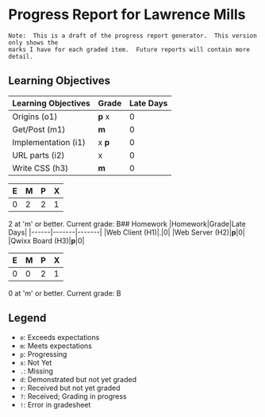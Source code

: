 # Progress Report for Lawrence Mills
    Note:  This is a draft of the progress report generator.  This version only shows the
    marks I have for each graded item.  Future reports will contain more detail.
## Learning Objectives
|Learning Objectives|Grade|Late Days|
|------|-------|-------|
|Origins (o1)|**p** x|0|
|Get/Post (m1)|**m**|0|
|Implementation (i1)|x **p**|0|
|URL parts (i2)|x|0|
|Write CSS (h3)|**m**|0|

|E|M|P|X|
|------|-------|-------|-------|
|0|2|2|1|

2 at 'm' or better.
Current grade:  B## Homework
|Homework|Grade|Late Days|
|------|-------|-------|
|Web Client (H1)|.|0|
|Web Server (H2)|**p**|0|
|Qwixx Board (H3)|**p**|0|

|E|M|P|X|
|------|-------|-------|-------|
|0|0|2|1|

0 at 'm' or better.
Current grade:  B
## Legend 
* `e`: Exceeds expectations
* `m`: Meets expectations
* `p`: Progressing
* `x`: Not Yet
* `.`: Missing
* `d`: Demonstrated but not yet graded
* `r`: Received but not yet graded
* `?`: Received; Grading in progress
* `!`: Error in gradesheet
